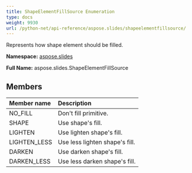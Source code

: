 ```yaml
---
title: ShapeElementFillSource Enumeration
type: docs
weight: 9930
url: /python-net/api-reference/aspose.slides/shapeelementfillsource/
---
```


Represents how shape element should be filled.

**Namespace:** [aspose.slides](/slides/python-net/api-reference/aspose.slides/)

**Full Name:** aspose.slides.ShapeElementFillSource



## **Members**
|**Member name**|**Description**|
| :- | :- |
|NO_FILL|Don't fill primitive.|
|SHAPE|Use shape's fill.|
|LIGHTEN|Use lighten shape's fill.|
|LIGHTEN_LESS|Use less lighten shape's fill.|
|DARKEN|Use darken shape's fill.|
|DARKEN_LESS|Use less darken shape's fill.|
